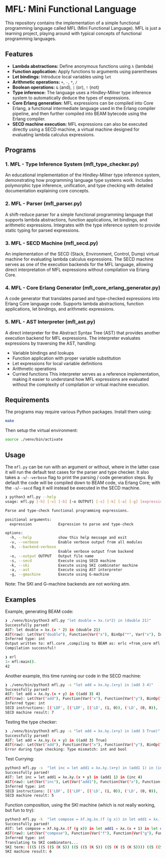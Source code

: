 # MFL: Mini Functional Language

This repository contains the implementation of a simple functional programming language called MFL (Mini Functional Language).
MFL is just a learning project, playing around with typical concepts of functional programming languages.

## Features

- **Lambda abstractions:** Define anonymous functions using `λ` (lambda)
- **Function application:** Apply functions to arguments using parentheses
- **Let bindings:** Introduce local variables using `let`
- **Arithmetic operations:** `+`, `-`, `*`, `/`
- **Boolean operations:** `&` (and), `|` (or), `!` (not)
- **Type inference:** The language uses a Hindley-Milner type inference system to automatically deduce the types of expressions.
- **Core Erlang generation:** MFL expressions can be compiled into Core Erlang, a functional intermediate language used in the Erlang compiler pipeline, and then further compiled into BEAM bytecode using the Erlang compiler.
- **SECD machine execution:** MFL expressions can also be executed directly using a SECD machine, a virtual machine designed for evaluating lambda calculus expressions.

## Programs

### 1. MFL - Type Inference System (mfl_type_checker.py)
An educational implementation of the Hindley-Milner type inference system, demonstrating how programming language type systems work. Includes polymorphic type inference, unification, and type checking with detailed documentation explaining core concepts.

### 2. MFL - Parser (mfl_parser.py)
A shift-reduce parser for a simple functional programming language that supports lambda abstractions, function applications, let bindings, and arithmetic expressions. Integrates with the type inference system to provide static typing for parsed expressions.

### 3. MFL - SECD Machine (mfl_secd.py)
An implementation of the SECD (Stack, Environment, Control, Dump) virtual machine for evaluating lambda calculus expressions.
The SECD machine serves as one of the execution backends for the MFL language, allowing direct interpretation of MFL expressions without compilation via Erlang Core.

### 4. MFL - Core Erlang Generator (mfl_core_erlang_generator.py)
A code generator that translates parsed and type-checked expressions into Erlang Core language code. Supports lambda abstractions, function applications, let bindings, and arithmetic expressions.

### 5. MFL - AST Interpreter (mfl_ast.py)
A direct interpreter for the Abstract Syntax Tree (AST) that provides another execution backend for MFL expressions. The interpreter evaluates expressions by traversing the AST, handling:
- Variable bindings and lookups
- Function application with proper variable substitution
- Let expressions for local variable definitions
- Arithmetic operations
- Curried functions
This interpreter serves as a reference implementation, making it easier to understand how MFL expressions are evaluated without the complexity of compilation or virtual machine execution.

## Requirements

The programs may require various Python packages. Install them using:

```bash
make
```

Then setup the virtual environment:

```bash
source ./venv/bin/activate
```

## Usage

The `mfl.py` can be run with an argument or without, where in the latter case it will run the default test cases for the parser and type checker.
It also takes a `-v`/`--verbose` flag to print the parsing / code generation steps. By default the code will be compiled down to BEAM code,
via Erlang Core; with the `-s`/`--secd` flag it will instead be executed in the SECD machine.

```bash
❯ python3 mfl.py --help
usage: mfl.py [-h] [-v] [-b] [-o OUTPUT] [-s] [-k] [-a] [-g] [expression]

Parse and type-check functional programming expressions.

positional arguments:
  expression            Expression to parse and type-check

options:
  -h, --help            show this help message and exit
  -v, --verbose         Enable verbose output from all modules
  -b, --backend-verbose
                        Enable verbose output from backend
  -o, --output OUTPUT   Output file name
  -s, --secd            Execute using SECD machine
  -k, --ski             Execute using SKI combinator machine
  -a, --ast             Execute using AST interpreter
  -g, --gmachine        Execute using G-machine
```

Note: The SKI and G-machine backends are not working atm.

## Examples
Example, generating BEAM code:

```bash
❯ ./venv/bin/python3 mfl.py "let double = λx.(x*2) in (double 21)"
Successfully parsed!
AST: let double = λx.(x * 2) in (double 21)
AST(raw): Let(Var("double"), Function(Var("x"), BinOp("*", Var("x"), Int(2))), Apply(Var("double"), Int(21)))
Inferred type: int
Output written to: mfl.core ,compiling to BEAM as: erlc +from_core mfl.core
Compilation successful!

❯ erl
1> mfl:main().
42
```

Another example, this time running our code in the SECD machine:

```bash
❯ ./venv/bin/python3 mfl.py -s "let add = λx.λy.(x+y) in (add 3 4)"
Successfully parsed!
AST: let add = λx.λy.(x + y) in ((add 3) 4)
AST(raw): Let(Var("add"), Function(Var("x"), Function(Var("y"), BinOp("+", Var("x"), Var("y")))), Apply(Apply(Var("add"), Int(3)), Int(4)))
Inferred type: int
SECD instructions: [('LDF', [('LDF', [('LD', (1, 0)), ('LD', (0, 0)), 'ADD', 'RET']), 'RET']), ('LET', 0), 'NIL', ('LDC', 4), 'CONS', 'NIL', ('LDC', 3), 'CONS', ('LD', (0, 0)), 'AP', 'AP']
SECD machine result: 7
```

Testing the type checker:

```bash
❯ ./venv/bin/python3 mfl.py -s "let add = λx.λy.(x+y) in (add 3 True)"
Successfully parsed!
AST: let add = λx.λy.(x + y) in ((add 3) True)
AST(raw): Let(Var("add"), Function(Var("x"), Function(Var("y"), BinOp("+", Var("x"), Var("y")))), Apply(Apply(Var("add"), Int(3)), Bool(True))) 
Error during type checking: Type mismatch: int and bool
 ```

Test Currying:

```bash
python3 mfl.py -s  "let inc = let add1 = λx.λy.(x+y) in (add1 1) in (inc 4)"
Successfully parsed!
AST: let inc = let add1 = λx.λy.(x + y) in (add1 1) in (inc 4)
AST(raw): Let(Var("inc"), Let(Var("add1"), Function(Var("x"), Function(Var("y"), BinOp("+", Var("x"), Var("y")))), Apply(Var("add1"), Int(1))), Apply(Var("inc"), Int(4)))
Inferred type: int
SECD instructions: [('LDF', [('LDF', [('LD', (1, 0)), ('LD', (0, 0)), 'ADD', 'RET']), 'RET']), ('LET', 0), 'NIL', ('LDC', 1), 'CONS', ('LD', (0, 0)), 'AP', ('LET', 0), 'NIL', ('LDC', 4), 'CONS', ('LD', (0, 0)), 'AP']
SECD machine result: 5
```

Function composition, using the SKI machine (which is not really working, but fun to try):
```bash
python3 mfl.py -k  "let compose = λf.λg.λx.(f (g x)) in let add1 = λx.(x+1) in let double = λx.(x+x) in ((compose double add1) 2)"
Successfully parsed!
AST: let compose = λf.λg.λx.(f (g x)) in let add1 = λx.(x + 1) in let double = λx.(x + x) in (((compose double) add1) 2)
AST(raw): Let(Var("compose"), Function(Var("f"), Function(Var("g"), Function(Var("x"), Apply(Var("f"), Apply(Var("g"), Var("x")))))), Let(Var("add1"), Function(Var("x"), BinOp("+", Var("x"), Int(1))), Let(Var("double"), Function(Var("x"), BinOp("+", Var("x"), Var("x"))), Apply(Apply(Apply(Var("compose"), Var("double")), Var("add1")), Int(2)))))
Inferred type: int
Translating to SKI combinators...
SKI term: (((S ((S ((S (K S)) ((S ((S (K S)) ((S (K (S (K S)))) ((S ((S (K S)) ((S (K K)) ((S (K S)) ((S ((S (K S)) ((S (K K)) I))) (K I)))))) (K ((S (K K)) I)))))) (K (K (K 2)))))) (K (K ((S ((S (K +)) I)) I))))) (K ((S ((S (K +)) I)) (K 1)))) ((S ((S (K S)) ((S (K K)) ((S (K S)) ((S (K K)) I))))) (K ((S ((S (K S)) ((S (K K)) I))) (K I)))))
SKI machine result: 6
 ```
